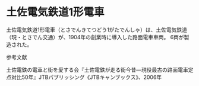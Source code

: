 # 土佐電気鉄道1形電車

土佐電気鉄道1形電車（とさでんきてつどう1がたでんしゃ）は、土佐電気鉄道（現・とさでん交通）が、1904年の創業時に導入した路面電車車両。
6両が製造された。

参考文献

土佐電鉄の電車と街を愛する会『土佐電鉄が走る街今昔―現役最古の路面電車定点対比50年』JTBパブリッシング《JTBキャンブックス》、2006年
